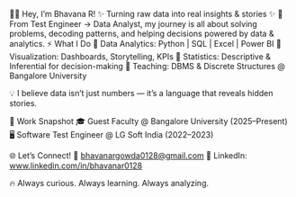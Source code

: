 👩‍💻 Hey, I’m Bhavana R!
✨ Turning raw data into real insights & stories ✨
🚀 From Test Engineer → Data Analyst, my journey is all about solving problems, decoding patterns, and helping decisions powered by data & analytics.
⚡ What I Do
🔹 Data Analytics: Python | SQL | Excel | Power BI
🔹 Visualization: Dashboards, Storytelling, KPIs
🔹 Statistics: Descriptive & Inferential for decision-making
🔹 Teaching: DBMS & Discrete Structures @ Bangalore University

💡 I believe data isn’t just numbers — it’s a language that reveals hidden stories.

💼 Work Snapshot
🎓 Guest Faculty @ Bangalore University (2025–Present)
🖥️ Software Test Engineer @ LG Soft India (2022–2023)

🌐 Let’s Connect!
📩 bhavanargowda0128@gmail.com
🔗 LinkedIn: www.linkedin.com/in/bhavanar0128

🔥 Always curious. Always learning. Always analyzing.
